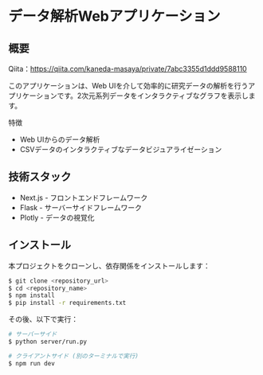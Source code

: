 # データ解析Webアプリケーション

## 概要

Qiita：https://qiita.com/kaneda-masaya/private/7abc3355d1ddd9588110

このアプリケーションは、Web UIを介して効率的に研究データの解析を行うアプリケーションです。2次元系列データをインタラクティブなグラフを表示します。

特徴

* Web UIからのデータ解析
* CSVデータのインタラクティブなデータビジュアライゼーション

## 技術スタック

* Next.js - フロントエンドフレームワーク
* Flask - サーバーサイドフレームワーク
* Plotly - データの視覚化

## インストール

本プロジェクトをクローンし、依存関係をインストールします：

```bash
$ git clone <repository_url>
$ cd <repository_name>
$ npm install
$ pip install -r requirements.txt
```

その後、以下で実行：

```bash
# サーバーサイド
$ python server/run.py

# クライアントサイド (別のターミナルで実行)
$ npm run dev
```

